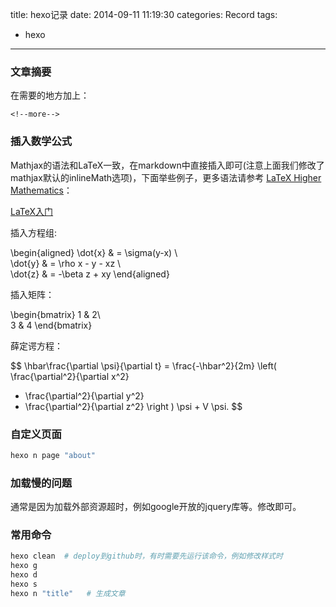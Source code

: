 title: hexo记录
date: 2014-09-11 11:19:30
categories: Record
tags: 
- hexo

---

### 文章摘要

在需要的地方加上：

```
<!--more-->
```

### 插入数学公式

Mathjax的语法和LaTeX一致，在markdown中直接插入即可(注意上面我们修改了mathjax默认的inlineMath选项)，下面举些例子，更多语法请参考 [LaTeX Higher Mathematics](http://www.lsv.ens-cachan.fr/~markey/LaTeX/doc/Companion-chapter8.pdf  )：

[LaTeX入门](http://blog.163.com/goldman2000@126/blog/static/167296895201221242646561/ )

插入方程组:

\begin{aligned}
\dot{x} & = \sigma(y-x) \\\
\dot{y} & = \rho x - y - xz \\\
\dot{z} & = -\beta z + xy
\end{aligned}

插入矩阵：

\begin{bmatrix}
1 & 2\\\
3 & 4
\end{bmatrix}

薛定谔方程：

$$ \hbar\frac{\partial \psi}{\partial t}
= \frac{-\hbar^2}{2m} \left(
\frac{\partial^2}{\partial x^2}
+ \frac{\partial^2}{\partial y^2}
+ \frac{\partial^2}{\partial z^2}
\right
) \psi + V \psi. $$

### 自定义页面

```bash
hexo n page "about"
```

### 加载慢的问题

通常是因为加载外部资源超时，例如google开放的jquery库等。修改即可。

### 常用命令

```bash
hexo clean  # deploy到github时，有时需要先运行该命令，例如修改样式时
hexo g
hexo d
hexo s
hexo n "title"   # 生成文章 
```

